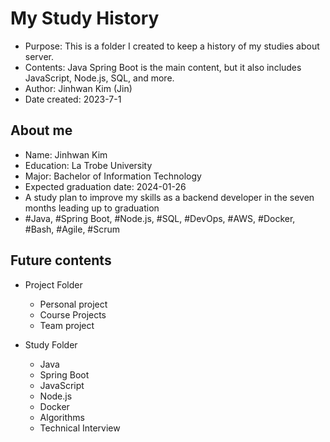 # My Study History

 * Purpose: This is a folder I created to keep a history of my studies about server.
 * Contents: Java Spring Boot is the main content, but it also includes JavaScript, Node.js, SQL, and more. 
 * Author: Jinhwan Kim (Jin)
 * Date created: 2023-7-1


## About me

* Name: Jinhwan Kim
* Education: La Trobe University
* Major: Bachelor of Information Technology
* Expected graduation date: 2024-01-26
* A study plan to improve my skills as a backend developer in the seven months leading up to graduation
* #Java, #Spring Boot, #Node.js, #SQL, #DevOps, #AWS, #Docker, #Bash, #Agile, #Scrum


## Future contents

* Project Folder
  - Personal project
  - Course Projects
  - Team project
    
* Study Folder
  - Java
  - Spring Boot
  - JavaScript
  - Node.js
  - Docker
  - Algorithms
  - Technical Interview
    
